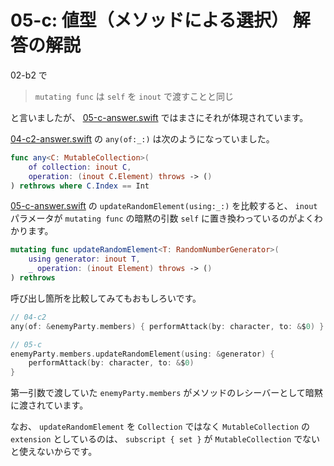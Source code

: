 # 05-c: 値型（メソッドによる選択） 解答の解説

02-b2 で

> `mutating func` は `self` を `inout` で渡すことと同じ

と言いましたが、 [05-c-answer.swift](05-c-answer.swift) ではまさにそれが体現されています。

[04-c2-answer.swift](04-c2-answer.swift) の `any(of:_:)` は次のようになっていました。

```swift
func any<C: MutableCollection>(
    of collection: inout C,
    operation: (inout C.Element) throws -> ()
) rethrows where C.Index == Int
```

[05-c-answer.swift](05-c-answer.swift) の `updateRandomElement(using:_:)` を比較すると、 `inout` パラメータが `mutating func` の暗黙の引数 `self` に置き換わっているのがよくわかります。

```swift
mutating func updateRandomElement<T: RandomNumberGenerator>(
    using generator: inout T,
    _ operation: (inout Element) throws -> ()
) rethrows
```

呼び出し箇所を比較してみてもおもしろいです。

```swift
// 04-c2
any(of: &enemyParty.members) { performAttack(by: character, to: &$0) }

// 05-c
enemyParty.members.updateRandomElement(using: &generator) {
    performAttack(by: character, to: &$0)
}
```

第一引数で渡していた `enemyParty.members` がメソッドのレシーバーとして暗黙に渡されています。

なお、 `updateRandomElement` を `Collection` ではなく `MutableCollection` の `extension` としているのは、 `subscript { set }` が `MutableCollection` でないと使えないからです。
